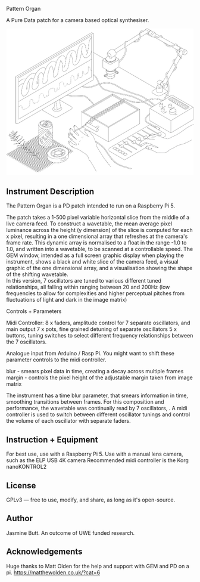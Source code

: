 Pattern Organ 

A Pure Data patch for a camera based optical synthesiser. 

![pattern organ diagram](images/patternorgan2025.jpg)

## Instrument Description

The Pattern Organ is a PD patch intended to run on a Raspberry Pi 5. 

The patch takes a 1-500 pixel variable horizontal slice from the middle of a live camera feed. To construct a wavetable, the mean average pixel luminance across the height (y dimension) of the slice is computed for each x pixel, resulting in a one dimensional array that refreshes at the camera's frame rate. 
This dynamic array is normalised to a float in the range -1.0 to 1.0, and written into a wavetable, to be scanned at a controllable speed. 
The GEM window, intended as a full screen graphic display when playing the instrument, shows a black and white slice of the camera feed, a visual graphic of the one dimensional array, and a visualisation showing the shape of the shifting wavetable.  
In this version, 7 oscillators are tuned to various different tuned relationships, all falling within ranging between 20 and 200Hz (low frequencies to allow for complexities and higher perceptual pitches from fluctuations of light and dark in the image matrix)

Controls + Parameters

Midi Controller:
8 x faders, amplitude control for 7 separate oscillators, and main output
7 x pots, fine grained detuning of separate oscillators
5 x buttons, tuning switches to select different frequency relationships between the 7 oscillators. 

Analogue input from Arduino / Rasp Pi. You might want to shift these parameter controls to the midi controller.

blur - smears pixel data in time, creating a decay across multiple frames
margin - controls the pixel height of the adjustable margin taken from image matrix


The instrument has a time blur parameter, that smears information in time, smoothing transitions between frames. For this composition and performance, the wavetable was continually read by 7 oscillators, . A midi controller is used to switch between different oscillator tunings and control the volume of each oscillator with separate faders. 
## Instruction + Equipment

For best use, use with a Raspberry Pi 5. 
Use with a manual lens camera, such as the ELP USB 4K camera
Recommended midi controller is the Korg nanoKONTROL2
## License

GPLv3 — free to use, modify, and share, as long as it's open-source.

## Author

Jasmine Butt. 
An outcome of UWE funded research.

## Acknowledgements

Huge thanks to Matt Olden for the help and support with GEM and PD on a pi. 
https://matthewolden.co.uk/?cat=6

